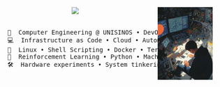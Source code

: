 <div align="center">
<img src="assets/image.jpg" width="25%" align="right" />
<img src="https://readme-typing-svg.demolab.com?font=Inconsolata&weight=500&size=50&duration=4000&pause=300&color=F76529FF&center=true&vCenter=true&multiline=true&repeat=false&random=false&width=1400&height=140&lines=Hi+,+I'm+Luis;a+Computer+Engineer+passionate+about+DevOps+and+%F0%9F%90%A7" width="70%" />
<br><br>
<pre>
    💼  Computer Engineering @ UNISINOS • DevOps Enthusiast • Linux Lover
    💻  Infrastructure as Code • Cloud • Automation • Containers
    🐧  Linux • Shell Scripting • Docker • Terraform • Ansible
    🧠  Reinforcement Learning • Python • Machine Learning
    🛠️  Hardware experiments • System tinkering • Self-hosting fun
</pre>
<br><br>

<br><br><br>
    
</div>
